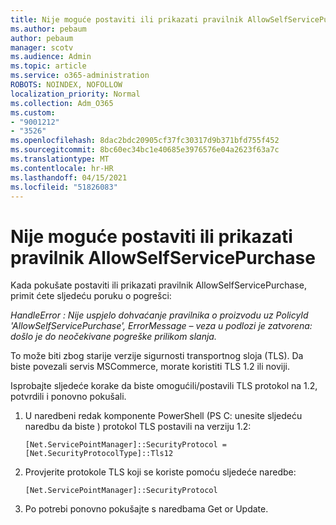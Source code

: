 ```yaml
---
title: Nije moguće postaviti ili prikazati pravilnik AllowSelfServicePurchase
ms.author: pebaum
author: pebaum
manager: scotv
ms.audience: Admin
ms.topic: article
ms.service: o365-administration
ROBOTS: NOINDEX, NOFOLLOW
localization_priority: Normal
ms.collection: Adm_O365
ms.custom:
- "9001212"
- "3526"
ms.openlocfilehash: 8dac2bdc20905cf37fc30317d9b371bfd755f452
ms.sourcegitcommit: 8bc60ec34bc1e40685e3976576e04a2623f63a7c
ms.translationtype: MT
ms.contentlocale: hr-HR
ms.lasthandoff: 04/15/2021
ms.locfileid: "51826083"
---
```

# <a name="unable-to-set-or-view-the-allowselfservicepurchase-policy"></a>Nije moguće postaviti ili prikazati pravilnik AllowSelfServicePurchase

Kada pokušate postaviti ili prikazati pravilnik AllowSelfServicePurchase, primit ćete sljedeću poruku o pogrešci:

*HandleError : Nije uspjelo dohvaćanje pravilnika o proizvodu uz PolicyId 'AllowSelfServicePurchase', ErrorMessage – veza u podlozi je zatvorena: došlo je do neočekivane pogreške prilikom slanja.*

To može biti zbog starije verzije sigurnosti transportnog sloja (TLS). Da biste povezali servis MSCommerce, morate koristiti TLS 1.2 ili noviji.  

Isprobajte sljedeće korake da biste omogućili/postavili TLS protokol na 1.2, potvrdili i ponovno pokušali.
 1. U naredbeni redak komponente PowerShell (PS C: unesite sljedeću naredbu da biste \) protokol TLS postavili na verziju 1.2:

    `[Net.ServicePointManager]::SecurityProtocol = [Net.SecurityProtocolType]::Tls12`

2. Provjerite protokole TLS koji se koriste pomoću sljedeće naredbe:

    `[Net.ServicePointManager]::SecurityProtocol` 

3. Po potrebi ponovno pokušajte s naredbama Get or Update.

